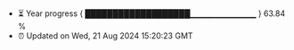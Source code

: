 - ⏳ Year progress { ███████████████████▁▁▁▁▁▁▁▁▁▁▁ } 63.84 %
- ⏰ Updated on Wed, 21 Aug 2024 15:20:23 GMT

